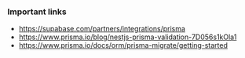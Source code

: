 ### Important links 

- https://supabase.com/partners/integrations/prisma
- https://www.prisma.io/blog/nestjs-prisma-validation-7D056s1kOla1
- https://www.prisma.io/docs/orm/prisma-migrate/getting-started

